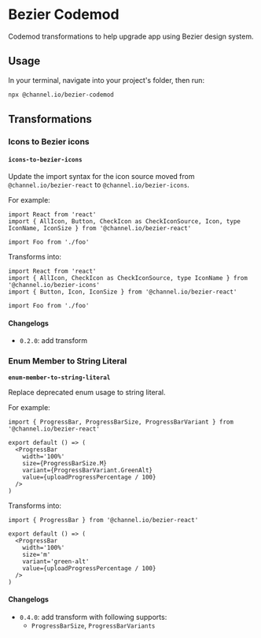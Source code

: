 # Bezier Codemod

Codemod transformations to help upgrade app using Bezier design system.

## Usage

In your terminal, navigate into your project's folder, then run:

```bash
npx @channel.io/bezier-codemod
```

## Transformations

### Icons to Bezier icons

#### `icons-to-bezier-icons`

Update the import syntax for the icon source moved from `@channel.io/bezier-react` to `@channel.io/bezier-icons`.

For example:

```tsx
import React from 'react'
import { AllIcon, Button, CheckIcon as CheckIconSource, Icon, type IconName, IconSize } from '@channel.io/bezier-react'

import Foo from './foo'
```

Transforms into:

```tsx
import React from 'react'
import { AllIcon, CheckIcon as CheckIconSource, type IconName } from '@channel.io/bezier-icons'
import { Button, Icon, IconSize } from '@channel.io/bezier-react'

import Foo from './foo'
```

#### Changelogs

- `0.2.0`: add transform

### Enum Member to String Literal

**`enum-member-to-string-literal`**

Replace deprecated enum usage to string literal.

For example:

```tsx
import { ProgressBar, ProgressBarSize, ProgressBarVariant } from '@channel.io/bezier-react'

export default () => (
  <ProgressBar
    width='100%'
    size={ProgressBarSize.M}
    variant={ProgressBarVariant.GreenAlt}
    value={uploadProgressPercentage / 100}
  />
)
```

Transforms into:

```tsx
import { ProgressBar } from '@channel.io/bezier-react'

export default () => (
  <ProgressBar
    width='100%'
    size='m'
    variant='green-alt'
    value={uploadProgressPercentage / 100}
  />
)
```

#### Changelogs

- `0.4.0`: add transform with following supports:
  - `ProgressBarSize`, `ProgressBarVariants`

